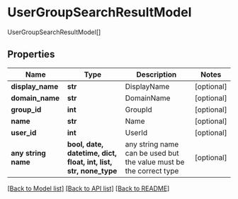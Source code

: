 # UserGroupSearchResultModel

UserGroupSearchResultModel[]

## Properties
Name | Type | Description | Notes
------------ | ------------- | ------------- | -------------
**display_name** | **str** | DisplayName | [optional] 
**domain_name** | **str** | DomainName | [optional] 
**group_id** | **int** | GroupId | [optional] 
**name** | **str** | Name | [optional] 
**user_id** | **int** | UserId | [optional] 
**any string name** | **bool, date, datetime, dict, float, int, list, str, none_type** | any string name can be used but the value must be the correct type | [optional]

[[Back to Model list]](../README.md#documentation-for-models) [[Back to API list]](../README.md#documentation-for-api-endpoints) [[Back to README]](../README.md)


